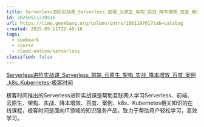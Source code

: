 ```yaml
---
title: Serverless进阶实战课_Serverless_前端_云原生_架构_实战_降本增效_百度_案例_k8s_Kubernetes-极客时间
id: 20250511220516
url: https://time.geekbang.org/column/intro/100119701?tab=catalog
created: 2025-05-11T22:46:16
tags:
  - bookmark
  - course
  - cloud-native/serverless
classified: false
---
```

[Serverless进阶实战课_Serverless_前端_云原生_架构_实战_降本增效_百度_案例_k8s_Kubernetes-极客时间](https://time.geekbang.org/column/intro/100119701?tab=catalog)

极客时间推出的Serverless进阶实战课是帮助互联网人学习Serverless、前端、云原生、架构、实战、降本增效、百度、案例、k8s、Kubernetes相关知识的在线课程，极客时间是面向IT领域的知识服务产品，致力于帮助用户轻松学习，高效学习。